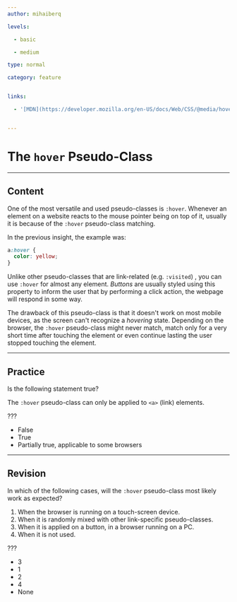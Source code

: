```yaml
---
author: mihaiberq

levels:

  - basic

  - medium

type: normal

category: feature


links:

  - '[MDN](https://developer.mozilla.org/en-US/docs/Web/CSS/@media/hover)[documentation}'


---
```


# The `hover` Pseudo-Class

---

## Content

One of the most versatile and used pseudo-classes is `:hover`. Whenever an element on a website reacts to the mouse pointer being on top of it, usually it is because of the `:hover` pseudo-class matching.

In the previous insight, the example was:

```css
a:hover {
  color: yellow;
}
```

Unlike other pseudo-classes that are link-related (e.g. `:visited`) , you can use `:hover` for almost any element. _Buttons_ are usually styled using this property to inform the user that by performing a click action, the webpage will respond in some way.

The drawback of this pseudo-class is that it doesn't work on most mobile devices, as the screen can't recognize a _hovering_ state. Depending on the browser, the `:hover` pseudo-class might never match, match only for a very short time after touching the element or even continue lasting the user stopped touching the element.

---

## Practice

Is the following statement true?

The `:hover` pseudo-class can only be applied to `<a>` (link) elements.

???

- False
- True
- Partially true, applicable to some browsers

---

## Revision

In which of the following cases, will the `:hover` pseudo-class most likely work as expected?

1.  When the browser is running on a touch-screen device.
2.  When it is randomly mixed with other link-specific pseudo-classes.
3.  When it is applied on a button, in a browser running on a PC.
4.  When it is not used.

???

- 3
- 1
- 2
- 4
- None
